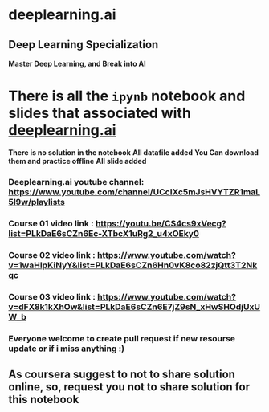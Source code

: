 # deeplearning.ai
## Deep Learning Specialization
**Master Deep Learning, and Break into AI**

# There is all the `ipynb` notebook and slides that associated with <a href="http://deeplearning.ai">deeplearning.ai</a>
**There is no solution in the notebook**
**All datafile added**
**You Can download them and practice offline**
**All slide added**

### Deeplearning.ai youtube channel: https://www.youtube.com/channel/UCcIXc5mJsHVYTZR1maL5l9w/playlists
### Course 01 video link : https://youtu.be/CS4cs9xVecg?list=PLkDaE6sCZn6Ec-XTbcX1uRg2_u4xOEky0
### Course 02 video link : https://www.youtube.com/watch?v=1waHlpKiNyY&list=PLkDaE6sCZn6Hn0vK8co82zjQtt3T2Nkqc
### Course 03 video link : https://www.youtube.com/watch?v=dFX8k1kXhOw&list=PLkDaE6sCZn6E7jZ9sN_xHwSHOdjUxUW_b


### Everyone welcome to create pull request if new resourse update or if i miss anything :)
## As coursera suggest to not to share solution online, so, request you not to share solution for this notebook
